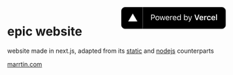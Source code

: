 <a href="https://▲.to">
  <img src="https://raw.githubusercontent.com/abumalick/powered-by-vercel/f12b4f02b036bf101ca36ec0f3e99988a04da09c/powered-by-vercel.svg" align="right" height="50" alt="Powered by Vercel">
</a>

# epic website

website made in next.js, adapted from its [static](https://github.com/mbfrias/mbfrias.github.io) and [nodejs](https://github.com/mbfrias/nodesite) counterparts

[marrtin.com](https://www.marrtin.com)
